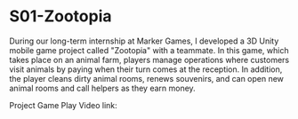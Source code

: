 # S01-Zootopia

During our long-term internship at Marker Games, I developed a 3D Unity mobile game project called "Zootopia" with a teammate. In this game, which takes place on an animal farm, players manage operations where customers visit animals by paying when their turn comes at the reception. In addition, the player cleans dirty animal rooms, renews souvenirs, and can open new animal rooms and call helpers as they earn money.

Project Game Play Video link: 
